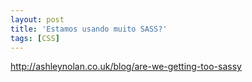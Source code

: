 ```yaml
---
layout: post
title: 'Estamos usando muito SASS?'
tags: [CSS]
---
```


<http://ashleynolan.co.uk/blog/are-we-getting-too-sassy>
